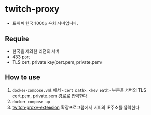 # twitch-proxy

- 트위치 한국 1080p 우회 서버입니다.

## Require
- 한국을 제외한 리전의 서버
- 433 port
- TLS cert, private key(cert.pem, private.pem)

## How to use

1. `docker-compose.yml` 에서 `<cert path>`, `<key path>` 부분을 서버의 TLS cert.pem, private.pem 경로로 입력한다
2. `docker compose up`
3. [twitch-proxy-extension](https://github.com/stupidJoon/twitch-proxy-extension) 확장프로그램에서 서버의 IP주소를 입력한다
